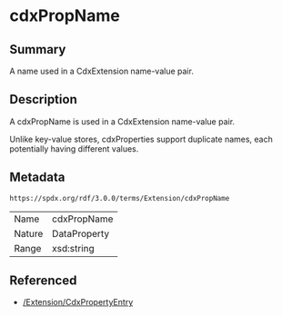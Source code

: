 <!-- Automatically generated by spec-parser v2.3.0 on 2024-07-16T15:00:52.540788+00:00 -->
<!-- SPDX-License-Identifier: Community-Spec-1.0 -->

# cdxPropName

## Summary

A name used in a CdxExtension name-value pair.


## Description

A cdxPropName is used in a CdxExtension name-value pair.

Unlike key-value stores, cdxProperties support duplicate names, each
potentially having different values.


## Metadata

`https://spdx.org/rdf/3.0.0/terms/Extension/cdxPropName`


| | |
|---|---|
| Name | cdxPropName |
| Nature | DataProperty |
| Range | xsd:string |




## Referenced

- [/Extension/CdxPropertyEntry](../../Extension/Classes/CdxPropertyEntry.md)

